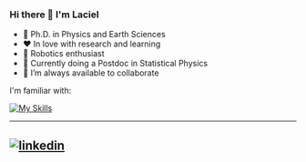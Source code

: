 ### Hi there 👋 I'm Laciel

- 🔭 Ph.D. in Physics and Earth Sciences
- ❤️ In love with research and learning
- 🤖 Robotics enthusiast
- 🌱 Currently doing a Postdoc in Statistical Physics
- 👯 I’m always available to collaborate

I'm familiar with:

[![My Skills](https://skillicons.dev/icons?i=vscode,raspberrypi,py,opencv,matlab,latex,git)](https://skillicons.dev)

---
[![linkedin](https://cloud.githubusercontent.com/assets/17016297/18839848/0fc7e74e-83d2-11e6-8c6a-277fc9d6e067.png)][2]
---

[2]: https://www.linkedin.com/in/laciel-alonso-llanes/

<!--![Laciel Alonso's GitHub stats](https://github-readme-stats.vercel.app/api?username=Lacho09&hide=contribs,prs)
-->
<!-- [![Top Langs](https://github-readme-stats.vercel.app/api/top-langs/?username=Lacho09)](https://github.com/Lacho09/github-readme-stats)
-->
<!--
**Lacho09/Lacho09** is a ✨ _special_ ✨ repository because its `README.md` (this file) appears on your GitHub profile.

Here are some ideas to get you started:

- 🔭 I’m currently working on ...
- 🌱 I’m currently learning ...
- 👯 I’m looking to collaborate on ...
- 🤔 I’m looking for help with ...
- 💬 Ask me about ...
- 📫 How to reach me: ...
- 😄 Pronouns: ...
- ⚡ Fun fact: ...
-->
